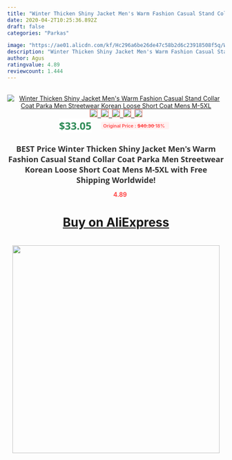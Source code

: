 ```yaml
---
title: "Winter Thicken Shiny Jacket Men's Warm Fashion Casual Stand Collar Coat Parka Men Streetwear Korean Loose Short Coat Mens M-5XL"
date: 2020-04-2T10:25:36.892Z
draft: false
categories: "Parkas"

image: "https://ae01.alicdn.com/kf/Hc296a6be26de47c58b2d6c23918508f5q/Winter-Thicken-Shiny-Jacket-Men-s-Warm-Fashion-Casual-Stand-Collar-Coat-Parka-Men-Streetwear-Korean.jpg"
description: "Winter Thicken Shiny Jacket Men's Warm Fashion Casual Stand Collar Coat Parka Men Streetwear Korean Loose Short Coat Mens M-5XL"
author: Agus
ratingvalue: 4.89
reviewcount: 1.444
---
```

<br>
<div style="text-align: center;">
<a href="https://s.click.aliexpress.com/e/_AasI0l" target="_blank" rel="nofollow noopener noreferrer"><img alt="Winter Thicken Shiny Jacket Men's Warm Fashion Casual Stand Collar Coat Parka Men Streetwear Korean Loose Short Coat Mens M-5XL" class="magnifier-image" src="https://ae01.alicdn.com/kf/Hc296a6be26de47c58b2d6c23918508f5q/Winter-Thicken-Shiny-Jacket-Men-s-Warm-Fashion-Casual-Stand-Collar-Coat-Parka-Men-Streetwear-Korean.jpg_640x640.jpg">
<br>
<img style="border:1px solid salmon" src="https://ae01.alicdn.com/kf/Hc296a6be26de47c58b2d6c23918508f5q/Winter-Thicken-Shiny-Jacket-Men-s-Warm-Fashion-Casual-Stand-Collar-Coat-Parka-Men-Streetwear-Korean.jpg_120x120.jpg">&nbsp;&nbsp;<img style="border:1px solid salmon" src="https://ae01.alicdn.com/kf/He094a8589ce54380a80856741d5225ecb/Winter-Thicken-Shiny-Jacket-Men-s-Warm-Fashion-Casual-Stand-Collar-Coat-Parka-Men-Streetwear-Korean.jpg_120x120.jpg">&nbsp;&nbsp;<img style="border:1px solid salmon" src="https://ae01.alicdn.com/kf/Hb69ccc57f91644fb85765ee0eff42907q/Winter-Thicken-Shiny-Jacket-Men-s-Warm-Fashion-Casual-Stand-Collar-Coat-Parka-Men-Streetwear-Korean.jpg_120x120.jpg">&nbsp;&nbsp;<img style="border:1px solid salmon" src="https://ae01.alicdn.com/kf/H2a652ef629b9408fba2945af5d4b1893n/Winter-Thicken-Shiny-Jacket-Men-s-Warm-Fashion-Casual-Stand-Collar-Coat-Parka-Men-Streetwear-Korean.jpg_120x120.jpg">&nbsp;&nbsp;<img style="border:1px solid salmon" src="https://ae01.alicdn.com/kf/H004281e6c8424772ad95e4ebbc12f1d8d/Winter-Thicken-Shiny-Jacket-Men-s-Warm-Fashion-Casual-Stand-Collar-Coat-Parka-Men-Streetwear-Korean.jpg_120x120.jpg"></a></div><br0>
<div style="text-align: center;"><span style="background-color: white; border: 0px; box-sizing: border-box; color: seagreen; display: inline-block; font-family: &quot;open sans&quot; , &quot;arial&quot; , &quot;helvetica&quot; , sans-serif , &quot;heiti&quot;; font-size: 24px; font-stretch: inherit; font-weight: 700; line-height: inherit; margin: 0px 10px 0px 0px; padding: 0px; vertical-align: middle;">$33.05 </span>
<span style="background: rgb(255 , 241 , 241); border-radius: 3px; border: 0px; box-sizing: border-box; color: #ff4747; display: inline-block; font-family: inherit; font-size: 12px; font-stretch: inherit; font-style: inherit; font-variant: inherit; font-weight: 600; line-height: inherit; margin: 0px; padding: 2px 5px; transform: scale(0.9); vertical-align: middle;">Original Price : <b style="text-decoration: line-through;">$40.30 </b> 18%&nbsp;&nbsp;</span></div>
<h1 style="color: #333333; display: inline-block; font-family: &quot;open sans&quot; , &quot;arial&quot; , &quot;helvetica&quot; , sans-serif , &quot;heiti&quot;; font-size: 18px; font-stretch: inherit; font-weight: 700; text-align: center;">BEST Price Winter Thicken Shiny Jacket Men's Warm Fashion Casual Stand Collar Coat Parka Men Streetwear Korean Loose Short Coat Mens M-5XL with Free Shipping Worldwide!</h1>
<div style="color: #ff4747; text-align: center;">
<img src="https://4.bp.blogspot.com/-M0ZcTcb-5uY/XleCXlxnR4I/AAAAAAAAAEc/OrjgMkXV1oMQFaCRZj5HQwOCBcu3w1FegCPcBGAYYCw/s1600/star.png" style="height: 15px;">&nbsp;<b>4.89</b></div>
<div class="button_cont" align="center"><a class="buynow_a" href="https://s.click.aliexpress.com/e/_AasI0l" target="_blank" rel="nofollow noopener noreferrer"><H1>Buy on AliExpress</H1></a></div><br>
<div class="separator" style="clear: both; text-align: center;">
<img src="https://lh3.googleusercontent.com/-pTy5HemUv9M/XlePHvY0dAI/AAAAAAAAAE4/0nX5iRUoIWY8eMW9Dpxeirr157OZliDIgCLcBGAsYHQ/s1600/badge.gif" width="480">
</div>
